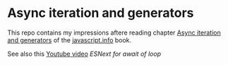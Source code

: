 # Async iteration and generators

This repo contains my impressions aftere reading chapter [Async iteration and generators](https://javascript.info/async-iterators-generators) of the [javascript.info](https://javascript.info) book.

See also this [Youtube video](https://youtu.be/unDSLi5zBXU) *ESNext for await of loop*
